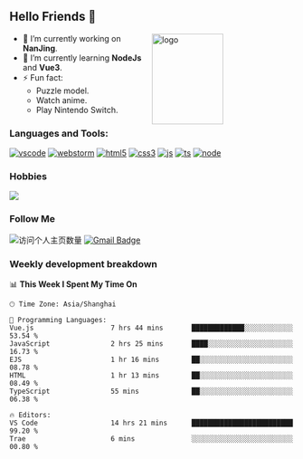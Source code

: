 ## Hello Friends 👋

<img src="https://github-readme-stats.vercel.app/api?username=Eugeniocode&show_icons=true&theme=vue" alt="logo" height="160" align="right" width="50%" />

- 🔭 I’m currently working on **NanJing**.
- 🌱 I’m currently learning **NodeJs** and **Vue3**.
- ⚡ Fun fact: 
  - Puzzle model.
  - Watch anime.
  - Play Nintendo Switch.



### Languages and Tools:

[![vscode](https://img.shields.io/badge/Visual%20Studio%20Code-blue?style=flat-square&logo=visualstudiocode&logoColor=ffffff)]()
[![webstorm](https://img.shields.io/badge/webstorm-528DD7?style=flat-square&logo=webstorm&logoColor=#ffffff)]()
[![html5](https://img.shields.io/badge/-HTML5-F16528?style=flat-square&logo=html5&logoColor=ffffff)]()
[![css3](https://img.shields.io/badge/-CSS3-3699D5?style=flat-square&logo=css3&logoColor=ffffff)]()
[![js](https://img.shields.io/badge/-Javascript-F0DA50?style=flat-square&logo=javascript&logoColor=ffffff)]()
[![ts](https://img.shields.io/badge/-Typescript-083061?style=flat-square&logo=typescript&logoColor=ffffff)]()
[![node](https://img.shields.io/badge/-Node.js-80BD00?style=flat-square&logo=nodedotjs&logoColor=ffffff)]()


### Hobbies

![](https://img.shields.io/badge/-Nintendo%20Switch-e60012?style=flat-square&logo=nintendo%20switch&logoColor=ffffff)

### Follow Me
![访问个人主页数量](https://komarev.com/ghpvc/?username=Eugeniocode&color=blue)
[![Gmail Badge](https://img.shields.io/badge/mail-eugeniocode@yeah.net-blue?style=flat&logo=Gmail&logoColor=white&link=mailto:eugeniocode@yeah.net)](mailto:eugeniocode@yeah.net)


### Weekly development breakdown
<!--START_SECTION:waka-->
📊 **This Week I Spent My Time On** 

```text
🕑︎ Time Zone: Asia/Shanghai

💬 Programming Languages: 
Vue.js                   7 hrs 44 mins       █████████████░░░░░░░░░░░░   53.54 % 
JavaScript               2 hrs 25 mins       ████░░░░░░░░░░░░░░░░░░░░░   16.73 % 
EJS                      1 hr 16 mins        ██░░░░░░░░░░░░░░░░░░░░░░░   08.78 % 
HTML                     1 hr 13 mins        ██░░░░░░░░░░░░░░░░░░░░░░░   08.49 % 
TypeScript               55 mins             ██░░░░░░░░░░░░░░░░░░░░░░░   06.38 % 

🔥 Editors: 
VS Code                  14 hrs 21 mins      █████████████████████████   99.20 % 
Trae                     6 mins              ░░░░░░░░░░░░░░░░░░░░░░░░░   00.80 % 
```


<!--END_SECTION:waka-->

